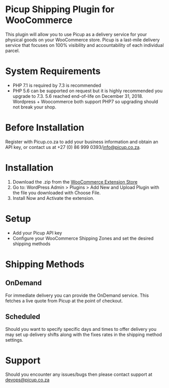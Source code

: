 # Picup Shipping Plugin for WooCommerce
This plugin will allow you to use Picup as a delivery service for your physical goods on your WooCommerce store. Picup is a last-mile delivery service that focuses on 100% visibility and accountability of each individual parcel.

# System Requirements
- PHP 7.1 is required by 7.3 is recommended
- PHP 5.6 can be supported on request but it is highly recommended you upgrade to 7.3. 5.6 reached end-of-life on December 31, 2018. Wordpress + Woocommerce both support PHP7 so upgrading should not break your shop.

# Before Installation
Register with Picup.co.za to add your business information and obtain an API key, or contact us at +27 (0) 86 999 0393/info@picup.co.za.

# Installation
1. Download the .zip from the [WooCommerce Extension Store](https://woocommerce.com/product-category/woocommerce-extensions/)
2. Go to: WordPress Admin > Plugins > Add New and Upload Plugin with the file you downloaded with Choose File.
3. Install Now and Activate the extension.

# Setup
- Add your Picup API key
- Configure your WooCommerce Shipping Zones and set the desired shipping methods

# Shipping Methods
## OnDemand
For immediate delivery you can provide the OnDemand service. This fetches a live quote from Picup at the point of checkout.

## Scheduled
Should you want to specify specific days and times to offer delivery you may set up delivery shifts along with the fixes rates in the shipping method settings.

# Support
Should you encounter any issues/bugs then please contact support at <a href="mailto:devops@picup.co.za">devops@picup.co.za</a>
